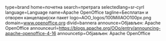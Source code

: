 type=brand
home=почетна
search=претрага
selectedlang=sr-cyrl
language=Language
name=Apache OpenOffice
tagline=Бесплатан и отворен канцеларијски пакет
logo=AOO_logos/100MillAOO100px.png
domain=www.openoffice.org
divid=bannera
announce=Oбјављен: Apache OpenOffice
announceurl=https://blogs.apache.org/OOo/entry/announcing-apache-openoffice-4-16
announcetip=Oбјављен: Apache OpenOffice
~~~~~~
